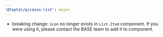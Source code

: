 ```yaml
---
'@toptal/picasso-list': major
---
```


- breaking change: `icon` no longer exists in `List.Item` component. If you were using it, please contact the BASE team to add it to component.
